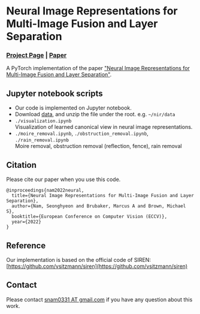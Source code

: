 # Neural Image Representations for Multi-Image Fusion and Layer Separation
### [Project Page](https://shnnam.github.io/research/nir) | [Paper](https://arxiv.org/abs/2108.01199)
A PyTorch implementation of the paper ["Neural Image Representations for Multi-Image Fusion and Layer Separation"](https://arxiv.org/abs/2108.01199).


## Jupyter notebook scripts
- Our code is implemented on Jupyter notebook.
- Download [data](https://drive.google.com/file/d/1_Ft7GOwlUUOg8lp7LB2VMc6ZFQRvokJa/view?usp=sharing), and unzip the file under the root. e.g. `~/nir/data`
- `./visualization.ipynb`  
Visualization of learned canonical view in neural image representations.
- `./moire_removal.ipynb`, `./obstruction_removal.ipynb`, `./rain_removal.ipynb`  
Moire removal, obstruction removal (reflection, fence), rain removal


## Citation
Please cite our paper when you use this code.
```
@inproceedings{nam2022neural,
  title={Neural Image Representations for Multi-Image Fusion and Layer Separation},
  author={Nam, Seonghyeon and Brubaker, Marcus A and Brown, Michael S},
  booktitle={European Conference on Computer Vision (ECCV)},
  year={2022}
}
```

## Reference
Our implementation is based on the official code of SIREN: [https://github.com/vsitzmann/siren](https://github.com/vsitzmann/siren)


## Contact
Please contact [snam0331 AT gmail.com](snam0331@gmail.com) if you have any question about this work.